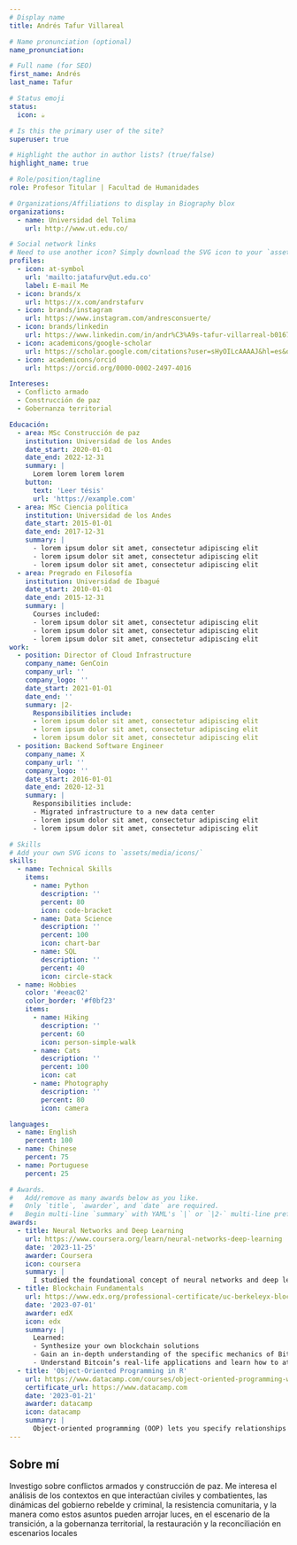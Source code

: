 ```yaml
---
# Display name
title: Andrés Tafur Villareal

# Name pronunciation (optional)
name_pronunciation:

# Full name (for SEO)
first_name: Andrés
last_name: Tafur

# Status emoji
status:
  icon: ☕️

# Is this the primary user of the site?
superuser: true

# Highlight the author in author lists? (true/false)
highlight_name: true

# Role/position/tagline
role: Profesor Titular | Facultad de Humanidades

# Organizations/Affiliations to display in Biography blox
organizations:
  - name: Universidad del Tolima
    url: http://www.ut.edu.co/

# Social network links
# Need to use another icon? Simply download the SVG icon to your `assets/media/icons/` folder.
profiles:
  - icon: at-symbol
    url: 'mailto:jatafurv@ut.edu.co'
    label: E-mail Me
  - icon: brands/x
    url: https://x.com/andrstafurv
  - icon: brands/instagram
    url: https://www.instagram.com/andresconsuerte/
  - icon: brands/linkedin
    url: https://www.linkedin.com/in/andr%C3%A9s-tafur-villarreal-b016712a/
  - icon: academicons/google-scholar
    url: https://scholar.google.com/citations?user=sHyOILcAAAAJ&hl=es&oi=ao
  - icon: academicons/orcid
    url: https://orcid.org/0000-0002-2497-4016

Intereses:
  - Conflicto armado
  - Construcción de paz
  - Gobernanza territorial

Educación:
  - area: MSc Construcción de paz
    institution: Universidad de los Andes
    date_start: 2020-01-01
    date_end: 2022-12-31
    summary: |
      Lorem lorem lorem lorem
    button:
      text: 'Leer tésis'
      url: 'https://example.com'
  - area: MSc Ciencia política
    institution: Universidad de los Andes
    date_start: 2015-01-01
    date_end: 2017-12-31
    summary: |
      - lorem ipsum dolor sit amet, consectetur adipiscing elit
      - lorem ipsum dolor sit amet, consectetur adipiscing elit
      - lorem ipsum dolor sit amet, consectetur adipiscing elit
  - area: Pregrado en Filosofía
    institution: Universidad de Ibagué
    date_start: 2010-01-01
    date_end: 2015-12-31
    summary: |      
      Courses included:
      - lorem ipsum dolor sit amet, consectetur adipiscing elit
      - lorem ipsum dolor sit amet, consectetur adipiscing elit
      - lorem ipsum dolor sit amet, consectetur adipiscing elit
work:
  - position: Director of Cloud Infrastructure
    company_name: GenCoin
    company_url: ''
    company_logo: ''
    date_start: 2021-01-01
    date_end: ''
    summary: |2-
      Responsibilities include:
      - lorem ipsum dolor sit amet, consectetur adipiscing elit
      - lorem ipsum dolor sit amet, consectetur adipiscing elit
      - lorem ipsum dolor sit amet, consectetur adipiscing elit
  - position: Backend Software Engineer
    company_name: X
    company_url: ''
    company_logo: ''
    date_start: 2016-01-01
    date_end: 2020-12-31
    summary: |
      Responsibilities include:
      - Migrated infrastructure to a new data center
      - lorem ipsum dolor sit amet, consectetur adipiscing elit
      - lorem ipsum dolor sit amet, consectetur adipiscing elit

# Skills
# Add your own SVG icons to `assets/media/icons/`
skills:
  - name: Technical Skills
    items:
      - name: Python
        description: ''
        percent: 80
        icon: code-bracket
      - name: Data Science
        description: ''
        percent: 100
        icon: chart-bar
      - name: SQL
        description: ''
        percent: 40
        icon: circle-stack
  - name: Hobbies
    color: '#eeac02'
    color_border: '#f0bf23'
    items:
      - name: Hiking
        description: ''
        percent: 60
        icon: person-simple-walk
      - name: Cats
        description: ''
        percent: 100
        icon: cat
      - name: Photography
        description: ''
        percent: 80
        icon: camera

languages:
  - name: English
    percent: 100
  - name: Chinese
    percent: 75
  - name: Portuguese
    percent: 25

# Awards.
#   Add/remove as many awards below as you like.
#   Only `title`, `awarder`, and `date` are required.
#   Begin multi-line `summary` with YAML's `|` or `|2-` multi-line prefix and indent 2 spaces below.
awards:
  - title: Neural Networks and Deep Learning
    url: https://www.coursera.org/learn/neural-networks-deep-learning
    date: '2023-11-25'
    awarder: Coursera
    icon: coursera
    summary: |
      I studied the foundational concept of neural networks and deep learning. By the end, I was familiar with the significant technological trends driving the rise of deep learning; build, train, and apply fully connected deep neural networks; implement efficient (vectorized) neural networks; identify key parameters in a neural network’s architecture; and apply deep learning to your own applications.
  - title: Blockchain Fundamentals
    url: https://www.edx.org/professional-certificate/uc-berkeleyx-blockchain-fundamentals
    date: '2023-07-01'
    awarder: edX
    icon: edx
    summary: |
      Learned:
      - Synthesize your own blockchain solutions
      - Gain an in-depth understanding of the specific mechanics of Bitcoin
      - Understand Bitcoin’s real-life applications and learn how to attack and destroy Bitcoin, Ethereum, smart contracts and Dapps, and alternatives to Bitcoin’s Proof-of-Work consensus algorithm
  - title: 'Object-Oriented Programming in R'
    url: https://www.datacamp.com/courses/object-oriented-programming-with-s3-and-r6-in-r
    certificate_url: https://www.datacamp.com
    date: '2023-01-21'
    awarder: datacamp
    icon: datacamp
    summary: |
      Object-oriented programming (OOP) lets you specify relationships between functions and the objects that they can act on, helping you manage complexity in your code. This is an intermediate level course, providing an introduction to OOP, using the S3 and R6 systems. S3 is a great day-to-day R programming tool that simplifies some of the functions that you write. R6 is especially useful for industry-specific analyses, working with web APIs, and building GUIs.
---
```


## Sobre mí

Investigo sobre conflictos armados y construcción de paz. Me interesa el análisis de los contextos en que interactúan civiles y combatientes, las dinámicas del gobierno rebelde y criminal, la resistencia comunitaria, y la manera como estos asuntos pueden arrojar luces, en el escenario de la transición, a la gobernanza territorial, la restauración y la reconciliación en escenarios locales
